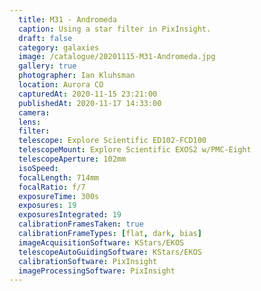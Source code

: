 ```yaml
---
  title: M31 - Andromeda
  caption: Using a star filter in PixInsight.
  draft: false
  category: galaxies
  image: /catalogue/20201115-M31-Andromeda.jpg
  gallery: true
  photographer: Ian Kluhsman
  location: Aurora CO
  capturedAt: 2020-11-15 23:21:00
  publishedAt: 2020-11-17 14:33:00
  camera: 
  lens: 
  filter: 
  telescope: Explore Scientific ED102-FCD100
  telescopeMount: Explore Scientific EXOS2 w/PMC-Eight
  telescopeAperture: 102mm
  isoSpeed: 
  focalLength: 714mm
  focalRatio: f/7
  exposureTime: 300s
  exposures: 19
  exposuresIntegrated: 19
  calibrationFramesTaken: true
  calibrationFrameTypes: [flat, dark, bias]
  imageAcquisitionSoftware: KStars/EKOS
  telescopeAutoGuidingSoftware: KStars/EKOS
  calibrationSoftware: PixInsight
  imageProcessingSoftware: PixInsight
---
```

